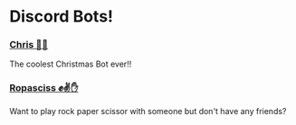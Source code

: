 # Discord Bots!
### <a href="/Chris/">Chris 🎄🎁</a>
The coolest Christmas Bot ever!!


### <a href="/Ropasciss/">Ropasciss ✊✌️✋</a>
Want to play rock paper scissor with someone but don't have any friends?
